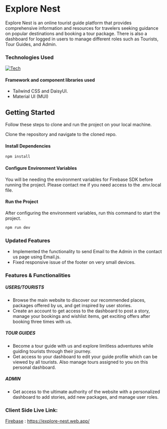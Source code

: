 # Explore Nest

Explore Nest is an online tourist guide platform that provides comprehensive information and resources for travelers seeking guidance on popular destinations and booking a tour package. There is also a dashboard for logged in users to manage different roles such as Tourists, Tour Guides, and Admin.

### Technologies Used

[![Tech](https://skillicons.dev/icons?i=js,html,css,react,vite,tailwind,materialui,firebase,nodejs,express,mongodb&theme=dark)](https://skillicons.dev)

#### Framework and component libraries used

- Tailwind CSS and DaisyUI.
- Material UI (MUI)

## Getting Started

Follow these steps to clone and run the project on your local machine.

Clone the repository and navigate to the cloned repo.

#### Install Dependencies

```bash
npm install
```

#### Configure Environment Variables

You will be needing the environment variables for Firebase SDK before running the project. Please contact me if you need access to the .env.local file.

#### Run the Project

After configuring the environment variables, run this command to start the project.

```bash
npm run dev
```

### Updated Features

- Implemented the functionality to send Email to the Admin in the contact us page using Email.js.
- Fixed responsive issue of the footer on very small devices.

### Features & Functionalities

##### USERS/TOURISTS

- Browse the main website to discover our recommended places, packages offered by us, and get inspired by user stories.
- Create an account to get access to the dashboard to post a story, manage your bookings and wishlist items, get exciting offers after booking three times with us.

##### TOUR GUIDES

- Become a tour guide with us and explore limitless adventures while guiding tourists through their journey.
- Get access to your dashboard to edit your guide profile which can be viewed by all tourists. Also manage tours assigned to you on this personal dashboard.

##### ADMIN

- Get access to the ultimate authority of the website with a personalized dashboard to add stories, add new packages, and manage user roles.

### Client Side Live Link:

[Firebase](https://explore-nest.web.app/) : https://explore-nest.web.app/
